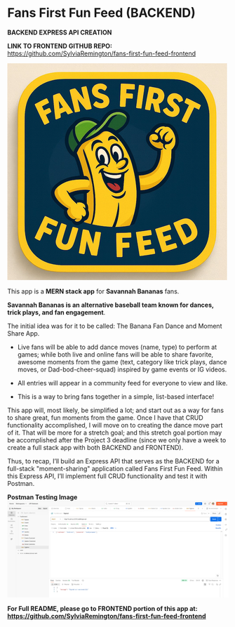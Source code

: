 # Fans First Fun Feed (BACKEND)

**BACKEND EXPRESS API CREATION** <br>
<!-- **-- Started August 21st, 2025 for GA Project #3** -->
<!-- **We have one week to complete this project.** -->

**LINK TO FRONTEND GITHUB REPO:** https://github.com/SylviaRemington/fans-first-fun-feed-frontend


<!-- <p align="center">
  <img src="./public/images/smallerFansFirst.png) " alt="Fans First Fun Image" /><br>
  <b>Fans First Fun Feed App Image</b>
</p> -->

![FansFirstBlue](./public/images/smallerFansFirst.png) <br>

This app is a **MERN stack app** for **Savannah Bananas** fans.

**Savannah Bananas is an alternative baseball team known for dances, trick plays, and fan engagement**. 

The initial idea was for it to be called: The Banana Fan Dance and Moment Share App. 

- Live fans will be able to add dance moves (name, type) to perform at games; while both live and online fans will be able to share favorite, awesome moments from the game (text, category like trick plays, dance moves, or Dad-bod-cheer-squad) inspired by game events or IG videos. 

- All entries will appear in a community feed for everyone to view and like. 

- This is a way to bring fans together in a simple, list-based interface!

This app will, most likely, be simplified a lot; and start out as a way for fans to share great, fun moments from the game. Once I have that CRUD functionality accomplished, I will move on to creating the dance move part of it. That will be more for a stretch goal; and this stretch goal portion may be accomplished after the Project 3 deadline (since we only have a week to create a full stack app with both BACKEND and FRONTEND).

Thus, to recap, I’ll build an Express API that serves as the BACKEND for a full-stack "moment-sharing" application called Fans First Fun Feed. Within this Express API, I’ll implement full CRUD functionality and test it with Postman.

**Postman Testing Image**
![PostmanTestingImage](./public/images/Postman%20Routes.png) 

**For Full README, please go to FRONTEND portion of this app at: https://github.com/SylviaRemington/fans-first-fun-feed-frontend**

